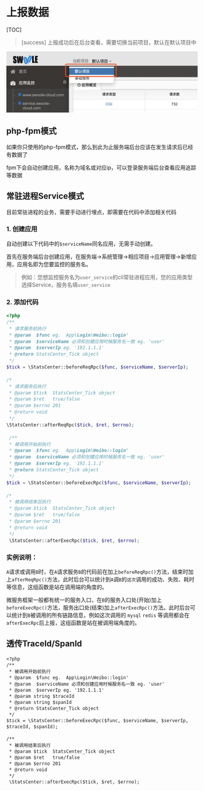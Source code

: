 # 上报数据
[TOC]

>[success] 上报成功后在后台查看，需要切换当前项目，默认在默认项目中

![image.png](images/1563785868630-ef28ef9d-2d60-4356-ac35-a232c86a003c.png)

## php-fpm模式

如果你只使用的php-fpm模式，那么到此为止服务端后台应该在发生请求后已经有数据了

fpm下会自动创建应用，名称为域名或对应ip，可以登录服务端后台查看应用追踪等数据

## 常驻进程Service模式

目前常驻进程的业务，需要手动进行埋点，即需要在代码中添加相关代码

### 1. 创建应用

自动创建以下代码中的`$serviceName`同名应用，无需手动创建。

首先在服务端后台创建应用，在服务端->系统管理->相应项目->应用管理->新增应用，应用名即为您要监控的服务名。

> 例如：您想监控服务名为`user_service`的cli常驻进程应用，您的应用类型选择Service，服务名填`user_service`

### 2. 添加代码

```php
<?php
/**
 * 请求服务前执行
 * @param  $func eg.  App\Login\Weibo::login'
 * @param  $serviceName 必须和创建应用时候服务名一致 eg. 'user'
 * @param  $serverIp eg. '192.1.1.1'
 * @return StatsCenter_Tick object
 */
$tick = \StatsCenter::beforeReqRpc($func, $serviceName, $serverIp);
  
/*
 * 请求服务后执行
 * @param $tick  StatsCenter_Tick object
 * @param $ret   true/false
 * @param $errno 201
 * @return void
 */
\StatsCenter::afterReqRpc($tick, $ret, $errno);

 /**
 * 被调用开始前执行
 * @param  $func eg.  App\Login\Weibo::login'
 * @param  $serviceName 必须和创建应用时候服务名一致 eg. 'user'
 * @param  $serverIp eg. '192.1.1.1'
 * @return StatsCenter_Tick object
 */
$tick = \StatsCenter::beforeExecRpc($func, $serviceName, $serverIp);

/*
 * 被调用结束后执行
 * @param $tick  StatsCenter_Tick object
 * @param $ret   true/false
 * @param $errno 201
 * @return void
 */
 \StatsCenter::afterExecRpc($tick, $ret, $errno);
```

### 实例说明：

`A`请求或调用`B`时，在`A`请求服务`B`的代码前在加上`beforeReqRpc()`方法，结束时加上`afterReqRpc()`方法，此时后台可以统计到`A`调`B`的`这次`调用的成功、失败、耗时等信息，这组函数是站在调用端的角度的。

微服务框架一般都有统一的服务入口，在`B`的服务入口处(开始)加上`beforeExecRpc()`方法，服务出口处(结束)加上`afterExecRpc()`方法。此时后台可以统计到`B`被调用的所有链路信息，例如这次调用的 `mysql` `redis` 等调用都会在`afterExecRpc`后上报，这组函数是站在被调用端角度的。

## 透传TraceId/SpanId

```
<?php
/**
 * 被调用开始前执行
 * @param  $func eg.  App\Login\Weibo::login'
 * @param  $serviceName 必须和创建应用时候服务名一致 eg. 'user'
 * @param  $serverIp eg. '192.1.1.1'
 * @param string $traceId
 * @param string $spanId
 * @return StatsCenter_Tick object
 */
$tick = \StatsCenter::beforeExecRpc($func, $serviceName, $serverIp, $traceId, $spanId);

/**
 * 被调用结束后执行
 * @param $tick  StatsCenter_Tick object
 * @param $ret   true/false
 * @param $errno 201
 * @return void
 */
 \StatsCenter::afterExecRpc($tick, $ret, $errno);
```